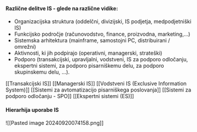 #### Različne delitve IS - glede na različne vidike:
- Organizacijska struktura (oddelčni, divizijski, IS podjetja, medpodjetniški IS)
- Funkcijsko področje (računovodstvo, finance, proizvodna, marketing,...)
- Sistemska arhitektura (mainframe, samostojni PC, distribuirani / omrežni)
- Aktivnosti, ki jih podpirajo (operativni, managerski, strateški)
- Podporo (transakcijski, upravljalni, vodstveni, IS za podporo odločanju, ekspertni sistemi, za podporo pisarniškemu delu, za podporo skupinskemu delu, ...).

[[Transakcijski IS]]
[[Managerski IS]]
[[Vodstveni IS (Exclusive Information System)]]
[[Sistemi za avtomatizacijo pisarniškega poslovanja]]
[[Sistemi za podporo odločanju - SPO]]
[[Ekspertni sistemi (ES)]]

#### Hierarhija uporabe IS
![[Pasted image 20240920074158.png]]